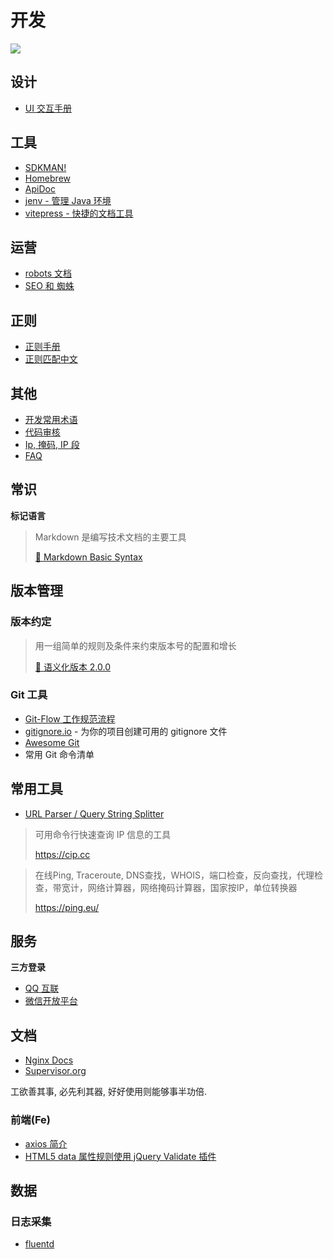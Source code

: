 # 开发

![](https://file.wulicode.com/doc/20230625/1687660314610.png)

## 设计

- [UI 交互手册](./design/pc-ui-interact.md)

## 工具

- [SDKMAN!](./tools/sdkman.md)
- [Homebrew](./tools/homebrew.md)
- [ApiDoc](./tools/apidoc.md)
- [jenv - 管理 Java 环境](./tools/jenv.md)
- [vitepress - 快捷的文档工具](./tools/vitepress.md)

## 运营

- [robots 文档](./op/robots.md)
- [SEO 和 蜘蛛](./op/seo-and-crawler.md)

## 正则

- [正则手册](./regex/index.md)
- [正则匹配中文](./regex/zh-match.md)

## 其他

- [开发常用术语](./tech/knowledge.md)
- [代码审核](./tech/code-review.md)
- [Ip, 掩码, IP 段](./tech/ip-mask-range.md)
- [FAQ](./tech/faq.md)

## 常识

**标记语言**
> Markdown 是编写技术文档的主要工具
>
> [ 🔗 Markdown Basic Syntax](https://www.markdownguide.org/basic-syntax/)

## 版本管理

### 版本约定

> 用一组简单的规则及条件来约束版本号的配置和增长
>
> [ 🔗 语义化版本 2.0.0](https://semver.org/lang/zh-CN/)

### Git 工具

- [Git-Flow 工作规范流程](https://wulicode.com/develop/git-flow-intro.html)
- [gitignore.io](https://www.toptal.com/developers/gitignore) - 为你的项目创建可用的 gitignore 文件
- [Awesome Git](https://github.com/dictcp/awesome-git)
- 常用 Git 命令清单

## 常用工具

- [URL Parser / Query String Splitter](https://www.freeformatter.com/url-parser-query-string-splitter.html)

> 可用命令行快速查询 IP 信息的工具
>
> https://cip.cc

> 在线Ping, Traceroute, DNS查找，WHOIS，端口检查，反向查找，代理检查，带宽计，网络计算器，网络掩码计算器，国家按IP，单位转换器
>
> https://ping.eu/

## 服务

**三方登录**

- [QQ 互联](https://connect.qq.com)
- [微信开放平台](https://open.weixin.qq.com)

## 文档

- [Nginx Docs](https://docs.nginx.com)
- [Supervisor.org](http://supervisord.org)

工欲善其事, 必先利其器, 好好使用则能够事半功倍.

### 前端(Fe)

- [axios 简介](https://juejin.im/post/5a184108518825619a0260d7)
- [HTML5 data 属性规则使用 jQuery Validate 插件](https://juejin.im/post/5c511afc6fb9a049ef26fded)

## 数据

### 日志采集

- [fluentd](./data/fluentd.md)